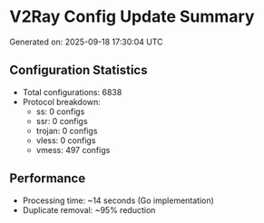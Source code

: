 # V2Ray Config Update Summary
Generated on: 2025-09-18 17:30:04 UTC

## Configuration Statistics
- Total configurations: 6838
- Protocol breakdown:
  - ss: 0 configs
  - ssr: 0 configs
  - trojan: 0 configs
  - vless: 0 configs
  - vmess: 497 configs

## Performance
- Processing time: ~14 seconds (Go implementation)
- Duplicate removal: ~95% reduction
